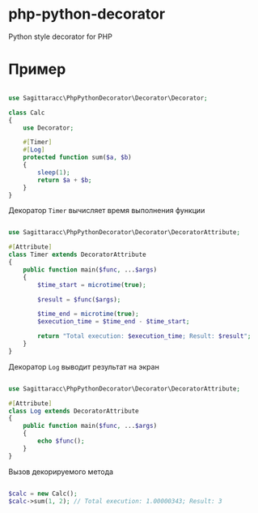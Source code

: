 # php-python-decorator
Python style decorator for PHP

# Пример
```php

use Sagittaracc\PhpPythonDecorator\Decorator\Decorator;

class Calc
{
    use Decorator;

    #[Timer]
    #[Log]
    protected function sum($a, $b)
    {
        sleep(1);
        return $a + $b;
    }
}
```
Декоратор `Timer` вычисляет время выполнения функции
```php

use Sagittaracc\PhpPythonDecorator\Decorator\DecoratorAttribute;

#[Attribute]
class Timer extends DecoratorAttribute
{
    public function main($func, ...$args)
    {
        $time_start = microtime(true);

        $result = $func($args);

        $time_end = microtime(true);
        $execution_time = $time_end - $time_start;

        return "Total execution: $execution_time; Result: $result";
    }
}
```
Декоратор `Log` выводит результат на экран
```php

use Sagittaracc\PhpPythonDecorator\Decorator\DecoratorAttribute;

#[Attribute]
class Log extends DecoratorAttribute
{
    public function main($func, ...$args)
    {
        echo $func();
    }
}
```
Вызов декорируемого метода
```php

$calc = new Calc();
$calc->sum(1, 2); // Total execution: 1.00000343; Result: 3

```
